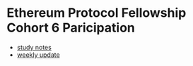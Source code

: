 # Ethereum Protocol Fellowship Cohort 6 Paricipation

- [study notes](./study)
- [weekly update](./weekly-update)

